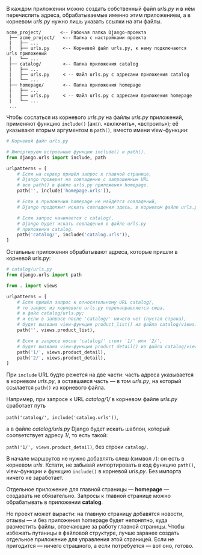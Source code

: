 

В каждом приложении можно создать собственный файл _urls.py_ и в нём перечислить адреса, обрабатываемые именно этим приложением, а в корневом _urls.py_ нужно лишь указать ссылки на эти файлы.


```
acme_project/       <-- Рабочая папка Django-проекта
 ├── acme_project/   <-- Папка с настройками проекта  
 |   ├── ...
 |   ├── urls.py     <-- Корневой файл urls.py, к нему подключаются urls приложений  
 |   └── ...
 ├── catalog/        <-- Папка приложения catalog
 |   ├── ...
 |   ├── urls.py     < -- Файл urls.py с адресами приложения catalog
 |   └── ...
 ├── homepage/       <-- Папка приложения homepage
 |   ├── ...
 |   ├── urls.py     < -- Файл urls.py с адресами приложения homepage
 |   └── ...
 ... 
```


Чтобы сослаться из корневого _urls.py_ на файлы _urls.py_ приложений, применяют функцию `include()` (англ. «включить», «встроить»); её указывают вторым аргументом в `path()`, вместо имени view-функции:


```python
# Корневой файл urls.py 

# Импортируем встроенные функции include() и path().
from django.urls import include, path

urlpatterns = [    
    # Если на сервер пришёл запрос к главной странице,
    # Django проверит на совпадение с запрошенным URL 
    # все path() в файле urls.py приложения homepage.
    path('', include('homepage.urls')),

    # Если в приложении homepage не найдётся совпадений,
    # Django продолжит искать совпадения здесь, в корневом файле urls.py.

    # Если запрос начинается с catalog/, 
    # Django будет искать совпадения в файле urls.py
    # приложения catalog.
    path('catalog/', include('catalog.urls')),
] 
```


Остальные приложения обрабатывают адреса, которые пришли в корневой urls.py:

```python
# catalog/urls.py
from django.urls import path

from . import views

urlpatterns = [
    # Если пришёл запрос к относительному URL catalog/,
    # то запрос из корневого urls.py перенаправляется сюда, 
    # в файл catalog/urls.py;
    # и если в запросе после 'catalog/' ничего нет (пустая строка),
    # будет вызвана view-функция product_list() из файла catalog/views.py
    path('', views.product_list),

    # Если в запросе после 'catalog/' стоит '1/' или '2/',
    # будет вызвана view-функция product_detail() из файла catalog/views.py
    path('1/', views.product_detail),
    path('2/', views.product_detail),
]
```


При `include` URL будто режется на две части: часть адреса указывается в корневом _urls.py_, а оставшаяся часть — в том _urls.py_, на который ссылается `path()` из корневого файла.

Например, при запросе к URL _catalog/1/_ в корневом файле _urls.py_ сработает путь

`path('catalog/', include('catalog.urls'))`,

а в файле _catalog/urls.py_ Django будет искать шаблон, который соответствует адресу _1/_, то есть такой:

`path('1/', views.product_detail)`, без строки `catalog/`.

В начале маршрутов не нужно добавлять слеш (символ `/`): он есть в корневом _urls._ Кстати, не забывай импортировать в код функцию `path()`, view-функции и функцию `include()` в корневой _urls.py_. Без импорта ничего не заработает.

Отдельное приложение для главной страницы — **homepage** — создавать не обязательно. Запросы к главной странице можно обрабатывать в приложении **catalog**.

Но проект может вырасти: на главную страницу добавятся новости, отзывы — и без приложения homepage будет непонятно, куда разместить файлы, отвечающие за работу главной страницы. Чтобы избежать путаницы в файловой структуре, лучше заранее создать отдельное приложение для управления этой страницей. Если не пригодится — ничего страшного, а если потребуется — вот оно, готово.


